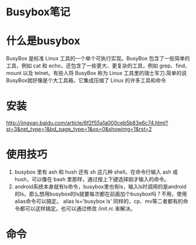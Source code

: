 Busybox笔记 
=====

# 什么是busybox
BusyBox 是标准 Linux 工具的一个单个可执行实现。BusyBox 包含了一些简单的工具，例如 cat 和 echo，还包含了一些更大、更复杂的工具，例如 grep、find、mount 以及 telnet。有些人将 BusyBox 称为 Linux 工具里的瑞士军刀.简单的说BusyBox就好像是个大工具箱，它集成压缩了 Linux 的许多工具和命令

# 安装
http://jingyan.baidu.com/article/6f2f55a1a000ceb5b83e6c74.html?st=3&net_type=1&bd_page_type=1&os=0&showimg=1&rst=2

# 使用技巧
1. busybox 里有 ash 和 hush 还有 sh 这几种 shell，在命令行输入 ash 或 hush，可以像在 bash 里那样，通过按上下键选择刚才输入的命令。
2. android系统本身就有ls命令，busybox里也有ls，输入ls时调用的是android的ls，那么想用busybox的ls就要每次都在前面加个busybox吗？不用，使用alias命令可以搞定。
alias ls='busybox ls'
同样的，cp、mv等二者都有的命令都可以这样搞定。也可以通过修改 /init.rc 来解决。

# 命令


